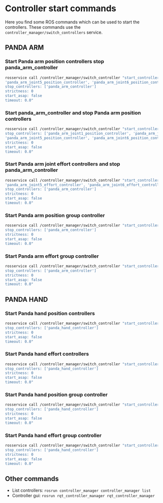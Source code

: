 # Controller start commands

Here you find some ROS commands which can be used to start the controllers. These commands use the `controller_manager/switch_controllers` service.

## PANDA ARM

### Start Panda arm position controllers stop panda_arm_controller

```bash
rosservice call /controller_manager/switch_controller "start_controllers: ['panda_arm_joint1_position_controller', 'panda_arm_joint2_position_controller', 'panda_arm_joint3_position_controller', 'panda_arm_joint4_position_controller',
'panda_arm_joint5_position_controller', 'panda_arm_joint6_position_controller', 'panda_arm_joint7_position_controller']
stop_controllers: ['panda_arm_controller']
strictness: 0
start_asap: false
timeout: 0.0"
```

### Start panda_arm_controller and stop Panda arm position controllers

```bash
rosservice call /controller_manager/switch_controller "start_controllers: ['panda_arm_controller']
stop_controllers: ['panda_arm_joint1_position_controller', 'panda_arm_joint2_position_controller', 'panda_arm_joint3_position_controller', 'panda_arm_joint4_position_controller',
'panda_arm_joint5_position_controller', 'panda_arm_joint6_position_controller', 'panda_arm_joint7_position_controller']
strictness: 0
start_asap: false
timeout: 0.0"
```

### Start Panda arm joint effort controllers and stop panda_arm_controller

```bash
rosservice call /controller_manager/switch_controller "start_controllers: ['panda_arm_joint1_effort_controller', 'panda_arm_joint2_effort_controller', 'panda_arm_joint3_effort_controller', 'panda_arm_joint4_effort_controller',
'panda_arm_joint5_effort_controller', 'panda_arm_joint6_effort_controller', 'panda_arm_joint7_effort_controller']
stop_controllers: ['panda_arm_controller']
strictness: 0
start_asap: false
timeout: 0.0"
```

### Start Panda arm position group controller

```bash
rosservice call /controller_manager/switch_controller "start_controllers: ['panda_arm_joint_group_position_controller']
stop_controllers: ['panda_arm_controller']
strictness: 0
start_asap: false
timeout: 0.0"
```

### Start Panda arm effort group controller

```bash
rosservice call /controller_manager/switch_controller "start_controllers: ['panda_arm_joint_group_effort_controller']
stop_controllers: ['panda_arm_controller']
strictness: 0
start_asap: false
timeout: 0.0"
```

## PANDA HAND

### Start Panda hand position controllers

```bash
rosservice call /controller_manager/switch_controller "start_controllers: ['panda_hand_finger1_position_controller', 'panda_hand_finger2_position_controller']
stop_controllers: ['panda_hand_controller']
strictness: 0
start_asap: false
timeout: 0.0"
```

### Start Panda hand effort controllers

```bash
rosservice call /controller_manager/switch_controller "start_controllers: ['panda_hand_finger1_effort_controller', 'panda_hand_finger2_effort_controller']
stop_controllers: ['panda_hand_controller']
strictness: 0
start_asap: false
timeout: 0.0"
```

### Start Panda hand position group controller

```bash
rosservice call /controller_manager/switch_controller "start_controllers: ['panda_hand_joint_group_position_controller']
stop_controllers: ['panda_hand_controller']
strictness: 0
start_asap: false
timeout: 0.0"
```

### Start Panda hand effort group controller

```bash
rosservice call /controller_manager/switch_controller "start_controllers: ['panda_hand_joint_group_effort_controller']
stop_controllers: ['panda_hand_controller']
strictness: 0
start_asap: false
timeout: 0.0"
```

## Other commands

- List controllers: `rosrun controller_manager controller_manager list`
- Controller gui: `rosrun rqt_controller_manager rqt_controller_manager`
